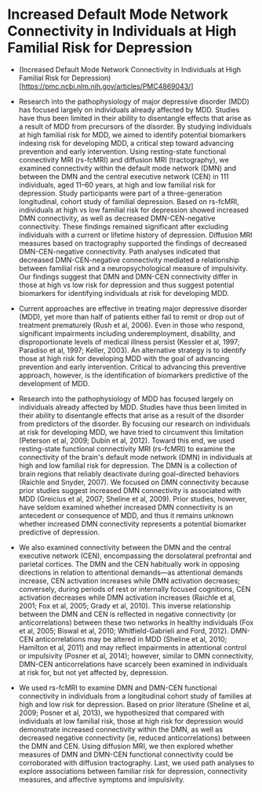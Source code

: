 # Increased Default Mode Network Connectivity in Individuals at High Familial Risk for Depression

- (Increased Default Mode Network Connectivity in Individuals at High Familial Risk for Depression)[https://pmc.ncbi.nlm.nih.gov/articles/PMC4869043/]

- Research into the pathophysiology of major depressive disorder (MDD) has focused largely on individuals already affected by MDD. Studies have thus been limited in their ability to disentangle effects that arise as a result of MDD from precursors of the disorder. By studying individuals at high familial risk for MDD, we aimed to identify potential biomarkers indexing risk for developing MDD, a critical step toward advancing prevention and early intervention. Using resting-state functional connectivity MRI (rs-fcMRI) and diffusion MRI (tractography), we examined connectivity within the default mode network (DMN) and between the DMN and the central executive network (CEN) in 111 individuals, aged 11–60 years, at high and low familial risk for depression. Study participants were part of a three-generation longitudinal, cohort study of familial depression. Based on rs-fcMRI, individuals at high vs low familial risk for depression showed increased DMN connectivity, as well as decreased DMN-CEN-negative connectivity. These findings remained significant after excluding individuals with a current or lifetime history of depression. Diffusion MRI measures based on tractography supported the findings of decreased DMN-CEN-negative connectivity. Path analyses indicated that decreased DMN-CEN-negative connectivity mediated a relationship between familial risk and a neuropsychological measure of impulsivity. Our findings suggest that DMN and DMN-CEN connectivity differ in those at high vs low risk for depression and thus suggest potential biomarkers for identifying individuals at risk for developing MDD.

- Current approaches are effective in treating major depressive disorder (MDD), yet more than half of patients either fail to remit or drop out of treatment prematurely (Rush et al, 2006). Even in those who respond, significant impairments including underemployment, disability, and disproportionate levels of medical illness persist (Kessler et al, 1997; Paradiso et al, 1997; Keller, 2003). An alternative strategy is to identify those at high risk for developing MDD with the goal of advancing prevention and early intervention. Critical to advancing this preventive approach, however, is the identification of biomarkers predictive of the development of MDD.

- Research into the pathophysiology of MDD has focused largely on individuals already affected by MDD. Studies have thus been limited in their ability to disentangle effects that arise as a result of the disorder from predictors of the disorder. By focusing our research on individuals at risk for developing MDD, we have tried to circumvent this limitation (Peterson et al, 2009; Dubin et al, 2012). Toward this end, we used resting-state functional connectivity MRI (rs-fcMRI) to examine the connectivity of the brain's default mode network (DMN) in individuals at high and low familial risk for depression. The DMN is a collection of brain regions that reliably deactivate during goal-directed behaviors (Raichle and Snyder, 2007). We focused on DMN connectivity because prior studies suggest increased DMN connectivity is associated with MDD (Greicius et al, 2007; Sheline et al, 2009). Prior studies, however, have seldom examined whether increased DMN connectivity is an antecedent or consequence of MDD, and thus it remains unknown whether increased DMN connectivity represents a potential biomarker predictive of depression.

- We also examined connectivity between the DMN and the central executive network (CEN), encompassing the dorsolateral prefrontal and parietal cortices. The DMN and the CEN habitually work in opposing directions in relation to attentional demands—as attentional demands increase, CEN activation increases while DMN activation decreases; conversely, during periods of rest or internally focused cognitions, CEN activation decreases while DMN activation increases (Raichle et al, 2001; Fox et al, 2005; Grady et al, 2010). This inverse relationship between the DMN and CEN is reflected in negative connectivity (or anticorrelations) between these two networks in healthy individuals (Fox et al, 2005; Biswal et al, 2010; Whitfield-Gabrieli and Ford, 2012). DMN-CEN anticorrelations may be altered in MDD (Sheline et al, 2010; Hamilton et al, 2011) and may reflect impairments in attentional control or impulsivity (Posner et al, 2014); however, similar to DMN connectivity, DMN-CEN anticorrelations have scarcely been examined in individuals at risk for, but not yet affected by, depression.

- We used rs-fcMRI to examine DMN and DMN-CEN functional connectivity in individuals from a longitudinal cohort study of families at high and low risk for depression. Based on prior literature (Sheline et al, 2009; Posner et al, 2013), we hypothesized that compared with individuals at low familial risk, those at high risk for depression would demonstrate increased connectivity within the DMN, as well as decreased negative connectivity (ie, reduced anticorrelations) between the DMN and CEN. Using diffusion MRI, we then explored whether measures of DMN and DMN-CEN functional connectivity could be corroborated with diffusion tractography. Last, we used path analyses to explore associations between familiar risk for depression, connectivity measures, and affective symptoms and impulsivity.


